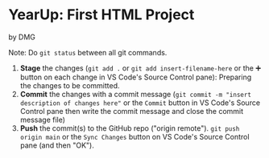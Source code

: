 # YearUp: First HTML Project

by DMG


Note: Do `git status` between all git commands.
1. **Stage** the changes (`git add .` or `git add insert-filename-here` or the ➕ button on each change in VS Code's Source Control pane): Preparing the changes to be committed.
2. **Commit** the changes with a commit message (`git commit -m "insert description of changes here"` or the `Commit` button in VS Code's Source Control pane then write the commit message and close the commit message file)
3. **Push** the commit(s) to the GitHub repo ("origin remote"). `git push origin main` or the `Sync Changes` button on VS Code's Source Control pane (and then "OK").